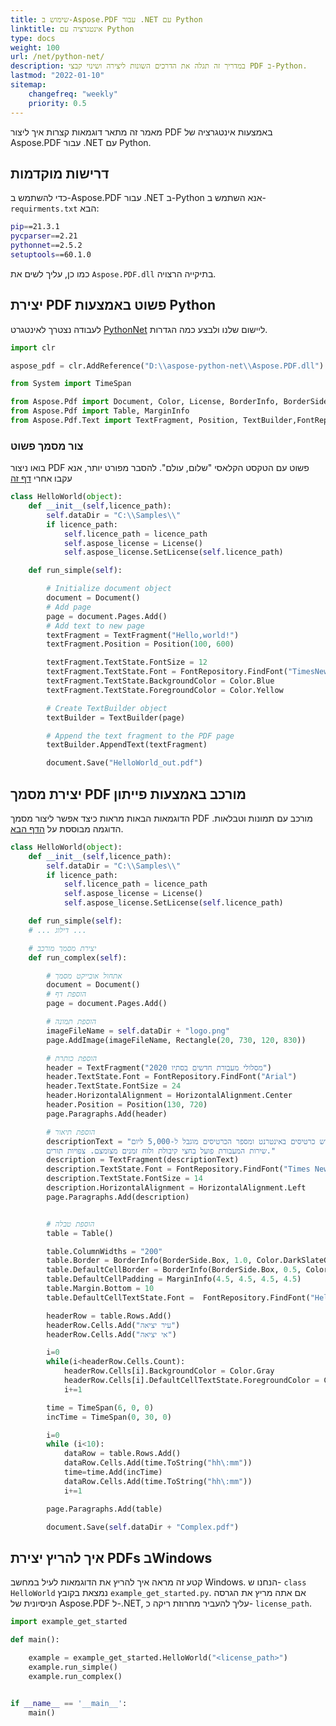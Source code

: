 ```yaml
---
title: שימוש ב-Aspose.PDF עבור .NET עם Python
linktitle: אינטגרציה עם Python
type: docs
weight: 100
url: /net/python-net/
description: במדריך זה תגלה את הדרכים השונות ליצירה ושינוי קבצי PDF ב-Python.
lastmod: "2022-01-10"
sitemap:
    changefreq: "weekly"
    priority: 0.5
---
```


מאמר זה מתאר דוגמאות קצרות איך ליצור PDF באמצעות אינטגרציה של Aspose.PDF עבור .NET עם Python.

## דרישות מוקדמות

כדי להשתמש ב-Aspose.PDF עבור .NET ב-Python אנא השתמש ב-`requirments.txt` הבא:

```bash
pip==21.3.1
pycparser==2.21
pythonnet==2.5.2
setuptools==60.1.0
```

כמו כן, עליך לשים את `Aspose.PDF.dll` בתיקייה הרצויה.

## יצירת PDF פשוט באמצעות Python

לעבודה נצטרך לאינטגרט [PythonNet](https://github.com/pythonnet/pythonnet) ליישום שלנו ולבצע כמה הגדרות.

```python
import clr

aspose_pdf = clr.AddReference("D:\\aspose-python-net\\Aspose.PDF.dll")

from System import TimeSpan

from Aspose.Pdf import Document, Color, License, BorderInfo, BorderSide, Rectangle, HorizontalAlignment
from Aspose.Pdf import Table, MarginInfo
from Aspose.Pdf.Text import TextFragment, Position, TextBuilder,FontRepository
```
### צור מסמך פשוט

בואו ניצור PDF פשוט עם הטקסט הקלאסי "שלום, עולם". להסבר מפורט יותר, אנא עקבו אחרי [דף זה](https://docs.aspose.com/pdf/net/hello-world-example/)

```python
class HelloWorld(object):
    def __init__(self,licence_path):
        self.dataDir = "C:\\Samples\\"
        if licence_path:
            self.licence_path = licence_path
            self.aspose_license = License()
            self.aspose_license.SetLicense(self.licence_path)

    def run_simple(self):

        # Initialize document object
        document = Document()
        # Add page
        page = document.Pages.Add()
        # Add text to new page
        textFragment = TextFragment("Hello,world!")
        textFragment.Position = Position(100, 600)

        textFragment.TextState.FontSize = 12
        textFragment.TextState.Font = FontRepository.FindFont("TimesNewRoman")
        textFragment.TextState.BackgroundColor = Color.Blue
        textFragment.TextState.ForegroundColor = Color.Yellow

        # Create TextBuilder object
        textBuilder = TextBuilder(page)

        # Append the text fragment to the PDF page
        textBuilder.AppendText(textFragment)

        document.Save("HelloWorld_out.pdf")
```
## יצירת מסמך PDF מורכב באמצעות פייתון

הדוגמאות הבאות מראות כיצד אפשר ליצור מסמך PDF מורכב עם תמונות וטבלאות. הדוגמה מבוססת על [הדף הבא](https://docs.aspose.com/pdf/net/complex-pdf-example/).

```python
class HelloWorld(object):
    def __init__(self,licence_path):
        self.dataDir = "C:\\Samples\\"
        if licence_path:
            self.licence_path = licence_path
            self.aspose_license = License()
            self.aspose_license.SetLicense(self.licence_path)

    def run_simple(self):
    # ... דילוג ...

    # יצירת מסמך מורכב
    def run_complex(self):

        # אתחול אובייקט מסמך
        document = Document()
        # הוספת דף
        page = document.Pages.Add()

        # הוספת תמונה
        imageFileName = self.dataDir + "logo.png"
        page.AddImage(imageFileName, Rectangle(20, 730, 120, 830))

        # הוספת כותרת
        header = TextFragment("מסלולי מעבורת חדשים בסתיו 2020")
        header.TextState.Font = FontRepository.FindFont("Arial")
        header.TextState.FontSize = 24
        header.HorizontalAlignment = HorizontalAlignment.Center
        header.Position = Position(130, 720)
        page.Paragraphs.Add(header)

        # הוספת תיאור
        descriptionText = "על המבקרים לרכוש כרטיסים באינטרנט ומספר הכרטיסים מוגבל ל-5,000 ליום. \
        שירות המעבורת פועל בחצי קיבולת ולוח זמנים מצומצם. צפויות תורים."
        description = TextFragment(descriptionText)
        description.TextState.Font = FontRepository.FindFont("Times New Roman")
        description.TextState.FontSize = 14
        description.HorizontalAlignment = HorizontalAlignment.Left
        page.Paragraphs.Add(description)


        # הוספת טבלה
        table = Table()

        table.ColumnWidths = "200"
        table.Border = BorderInfo(BorderSide.Box, 1.0, Color.DarkSlateGray)
        table.DefaultCellBorder = BorderInfo(BorderSide.Box, 0.5, Color.Black)
        table.DefaultCellPadding = MarginInfo(4.5, 4.5, 4.5, 4.5)
        table.Margin.Bottom = 10
        table.DefaultCellTextState.Font =  FontRepository.FindFont("Helvetica")

        headerRow = table.Rows.Add()
        headerRow.Cells.Add("עיר יציאה")
        headerRow.Cells.Add("אי יציאה")

        i=0
        while(i<headerRow.Cells.Count):
            headerRow.Cells[i].BackgroundColor = Color.Gray
            headerRow.Cells[i].DefaultCellTextState.ForegroundColor = Color.WhiteSmoke
            i+=1

        time = TimeSpan(6, 0, 0)
        incTime = TimeSpan(0, 30, 0)

        i=0
        while (i<10):
            dataRow = table.Rows.Add()
            dataRow.Cells.Add(time.ToString("hh\:mm"))
            time=time.Add(incTime)
            dataRow.Cells.Add(time.ToString("hh\:mm"))
            i+=1

        page.Paragraphs.Add(table)

        document.Save(self.dataDir + "Complex.pdf")
```
## איך להריץ יצירת PDFs בWindows

קטע זה מראה איך להריץ את הדוגמאות לעיל במחשב Windows. הנחנו ש- `class HelloWorld` נמצאת בקובץ `example_get_started.py`.
אם אתה מריץ את הגרסה הניסיונית של Aspose.PDF ל-.NET, עליך להעביר מחרוזת ריקה כ- `license_path`.

```python
import example_get_started

def main():

    example = example_get_started.HelloWorld("<license_path>")
    example.run_simple()
    example.run_complex()


if __name__ == '__main__':
    main()
```

